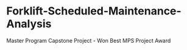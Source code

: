 # Forklift-Scheduled-Maintenance-Analysis
Master Program Capstone Project - Won Best MPS Project Award
